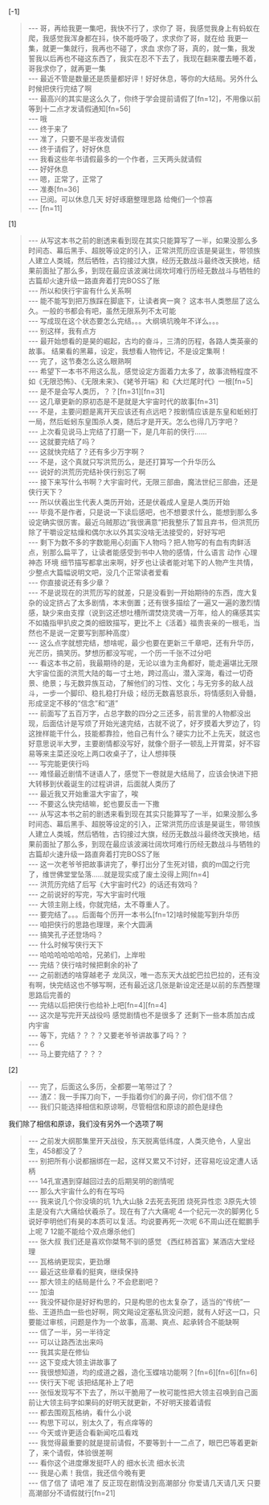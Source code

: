 
[-1] 
>--- 哥，再给我更一集吧，我快不行了，求你了
哥，我感觉我身上有蚂蚁在爬，我感觉我浑身都在抖，快不能呼吸了，求求你了哥，就在给
我更一集，就更一集就行，我再也不碰了，求血
求你了哥，真的，就一集，我发誓我以后再也不碰这东西了，我实在忍不下去了，我现在翻来覆去睡不着，哥我求你了，就再更一集<br>
>--- 最近不管是数量还是质量都好评！好好休息，等你的大结局。另外什么时候把侠行完结了啊<br>
>--- 最高兴的其实是这么久了，你终于学会提前请假了[fn=12]，不用像以前等到十二点才发请假通知[fn=56]<br>
>--- 哦<br>
>--- 终于来了<br>
>--- 准了，只要不是半夜发请假<br>
>--- 终于请假了，好好休息<br>
>--- 我看这些年书请假最多的一个作者，三天两头就请假<br>
>--- 好好休息<br>
>--- 嗯，正常了，正常了<br>
>--- 准奏[fn=36]<br>
>--- 已阅。可以休息几天 好好琢磨整理思路 给俺们一个惊喜<br>
>--- [fn=11]<br>

[1] 
>--- 从写这本书之前的剧透来看到现在其实只能算写了一半，如果没那么多时间态、幕后黑手、超脱等设定的引入，正常洪荒历应该是昊诞生，带领族人建立人类城，然后牺牲，古钧接过大旗，经历无数战斗最终改天换地，结果前面扯了那么多，到现在最应该波澜壮阔坎坷难行历经无数战斗与牺牲的古篇却火速升级一路直奔着打完BOSS了账<br>
>--- 所以和侠行宇宙有什么关系啊<br>
>--- 能不能写到把万族踩在脚底下，让读者爽一爽？
这本书人类憋屈了这么久。一般的书都会有吧，虽然无限系列不太可能<br>
>--- 写成现在这个状态要怎么完结。。。大纲填坑晚年不详么。。。<br>
>--- 别这样，我有点方<br>
>--- 最开始想看的是昊的崛起，古均的奋斗，三清的历程，各路人类英豪的故事。
结果看的黑幕，设定，我想看人物传记，不是设定集啊！<br>
>--- 完了，这节奏怎么这么眼熟啊<br>
>--- 希望下一本书不用这么乱，感觉设定方面着力太多了，故事流畅程度不如《无限恐怖》、《无限未来》、《姥爷开端》和《大烂尾时代》一根[fn=5]<br>
>--- 是不是会写人类历，？？[fn=31][fn=31]<br>
>--- 这几章更新的原初态是不是就是大宇宙时代的故事[fn=31]<br>
>--- 不是，主要问题是离开天应该还有点远吧？按剧情应该是东皇和蚯蚓打一局，然后蚯蚓东皇围杀人类，随后才是开天。怎么也得几万字吧？<br>
>--- 上次看见说马上完结了打磨一下，是几年前的侠行……<br>
>--- 这就要完结了吗？<br>
>--- 这就快完结了？还有多少万字啊？<br>
>--- 不是，这个真就只写洪荒历么，是还打算写一个升华历么<br>
>--- 说好的洪荒历完结补侠行别忘了啊<br>
>--- 接下来写什么书啊？大宇宙时代，无限三部曲，魔法世纪三部曲，还是侠行天下？<br>
>--- 所以伏羲出生代表人类历开始，还是伏羲成人皇是人类历开始<br>
>--- 毕竟不是作者，只是说一下读后感吧，也不想要求什么，能想到那么多设定确实很厉害。最近乌贼那边“我很满意”把我整乐了暂且弃书，但洪荒历除了干嚼设定枯燥和偶尔水以外其实没啥无法接受的，好好写吧<br>
>--- 剩下为数不多的字数能用心刻画下人物吗？把人物写的有血有肉鲜活点，别那么扁平了，让读者能感受到书中人物的感情，什么语言 动作 心理 神态 环境 细节描写都拿出来啊，好歹也让读者能对笔下的人物产生共情，少整点大篇幅说明文吧，没几个正常读者爱看<br>
>--- 你直接说还有多少章？<br>
>--- 不是说现在的洪荒历写的就差，只是没看到一开始期待的东西，庞大复杂的设定挤占了太多剧情，本末倒置；还有很多描绘了一遍又一遍的激烈情感，缺少来由支撑（说到这还想吐槽所谓焚烧灵魂一万年，给人的痛感其实不如撬指甲扒皮之类的细致描写，更比不上《活着》福贵丧亲的一根毛，当然也不是说一定要写到那种高度）<br>
>--- 这么点字就想完结，想啥呢，最少也要在更新三千章吧，还有升华历，光芒历，搞笑历。梦想历都没写呢，一个历一千张不过分吧<br>
>--- 看这本书之前，我最期待的是，无论以谁为主角都好，能走遍堪比无限大宇宙位面的洪荒大陆的每一寸土地，跨过高山，潜入深海，看过一切奇景、绝景；与无数异族互动，了解他们的习性、文化；与无穷多的敌人战斗，一步一个脚印、稳扎稳打升级；经历无数喜怒哀乐，将情感刻入骨髓，形成坚定不移的“信念”和“道”<br>
>--- 前面写了五百万字，占总字数的四分之三还多，前言里的人物都没出现，后面估计是写烦了开始光速完结，古就不说了，好歹摸着大罗边了，钧这挫样能干什么，技能都靠捡，他自己有什么？硬实力比不上先天，就这也好意思说半大罗，主要剧情都没写好，就像个厨子一顿乱上开胃菜，好不容易等来主菜还没吃上两口收桌子了，让人想摔筷<br>
>--- 写完能更侠行吗<br>
>--- 难怪最近剧情不谜语人了，感觉下一卷就是大结局了，应该会快进下把大转移到伏羲诞生的过程讲讲，后面就人类历了<br>
>--- 最近我又开始重温大宇宙了，唉<br>
>--- 不要这么快完结嘛，蛇也要反击一下撒<br>
>--- 从写这本书之前的剧透来看到现在其实只能算写了一半，如果没那么多时间态、幕后黑手、超脱等设定的引入，正常洪荒历应该是昊诞生，带领族人建立人类城，然后牺牲，古钧接过大旗，经历无数战斗最终改天换地，结果前面扯了那么多，到现在最应该波澜壮阔坎坷难行历经无数战斗与牺牲的古篇却火速升级一路直奔着打完BOSS了账<br>
>--- 这一次老爷爷把故事讲完了，拳打出分了生死对错，疯的m国之行完了，维世佛堂堂坠落……就是现实成了废土没得上网[fn=4]<br>
>--- 洪荒历完结了后写《大宇宙时代2》的话还有效吗？<br>
>--- 之前说好的写完，写大宇宙时代哦<br>
>--- 大领主刚上线，你就完结，太不尊重人了。<br>
>--- 要完结了。。。后面每个历开一本书么[fn=12]啥时候能写到升华历<br>
>--- 咱把侠行的思路也理理，来个大圆满<br>
>--- 搞笑孔子还登场吗？<br>
>--- 什么时候写侠行天下<br>
>--- 哈哈哈哈哈哈哈，兄弟们，上岸啦<br>
>--- 完结？侠行啥时候把剩余的补了<br>
>--- 之前剧透的啥穿越老子 龙凤汉，唯一态东天大战蛇巴拉巴拉的，还有没有啊，快完结这也不够写啊，还有最近这几张是新设定还是以前的东西整理思路后完善的<br>
>--- 完结以后把侠行也给补上吧[fn=4][fn=4]<br>
>--- 这次是写完开天战役吗 感觉剧情也不是很多了 还剩下一些本质加古成内宇宙<br>
>--- 等下，完结？？？？又要老爷爷讲故事了吗？？<br>
>--- 6<br>
>--- 马上要完结了？？？<br>

[2] 
>--- 完了，后面这么多历，全都要一笔带过了？<br>
>--- 渣Z：我一手挥刀向下，一手指着你们的鼻子问，你们信不信？<br>
>--- 我们只能选择相信和原谅啊，尽管相信和原谅的颜色是绿色

我们除了相信和原谅，我们没有另外一个选项了啊<br>
>--- 之前发大纲那集里开天战役，东天脱离低纬度，人类灭绝令，人皇出生，458都没了？<br>
>--- 别把所有小说都捆绑在一起，这样又累又不讨好，还容易吃设定遭人话柄<br>
>--- 14孔宣遇到穿越回过去的后期吴明的剧情呢<br>
>--- 那么大宇宙什么的有在写吗<br>
>--- 我来说几个你没填的坑 1九大山脉 2去死去死团 烧死异性恋 3原先大领主是没有六大痛给伏羲杀了。现在有了六大痛呢 4一个纪元一次的脚男化 5说好李明他们有昊的本质可以复活。均说要再死一次呢 6不周山还在鲲鹏手上呢 7 12能不能给个双点爆杀他们<br>
>--- 张大叔 我们还是喜欢你桀骜不驯的感觉
《西红柿首富》某酒店大堂经理<br>
>--- 瓦格纳更现实，更劲爆<br>
>--- 最近这些章看的挺爽，继续保持<br>
>--- 那大领主的结局是什么？不会悲剧吧？<br>
>--- 加油<br>
>--- 我没怀疑你是好好构思的，只是构思的也太复杂了，适当的“传统”一些、王道热血一些也好啊，网文飚设定塞私货没问题，就有人好这一口，只要能过审核，问题是作为一个故事，高潮、爽点、起承转合不能缺啊<br>
>--- 信了一半，另一半待定<br>
>--- 可以让路西法出来吗<br>
>--- 我其实是在修仙<br>
>--- 这下变成大领主讲故事了<br>
>--- 我很想知道，均的成道之器，造化玉蝶啥功能啊？[fn=6][fn=6][fn=6]<br>
>--- 侠行天下呢 该把结尾补上了吧<br>
>--- 张恒发现写不下去了，所以干脆用了一枚可能性把大领主召唤到自己面前让大领主码字如果码的好明天就更新，不好明天接着请假<br>
>--- 都去围观瓦格纳，看什么小说<br>
>--- 构思下可以，别太久了，有点痒等的<br>
>--- 今天或许更适合看新闻吃瓜看戏<br>
>--- 我觉得最重要的就是提前请假，不要等到十一二点了，眼巴巴等着更新了，来个请假，体验很差啊<br>
>--- 看你这个进度爆发挺吓人的 细水长流 细水长流<br>
>--- 我是心素！我信，我还信今晚有更<br>
>--- 信了信了 请吧 准了 反正现在剧情没到高潮部分 你爱请几天请几天 只要高潮部分不请假就行[fn=21]<br>
